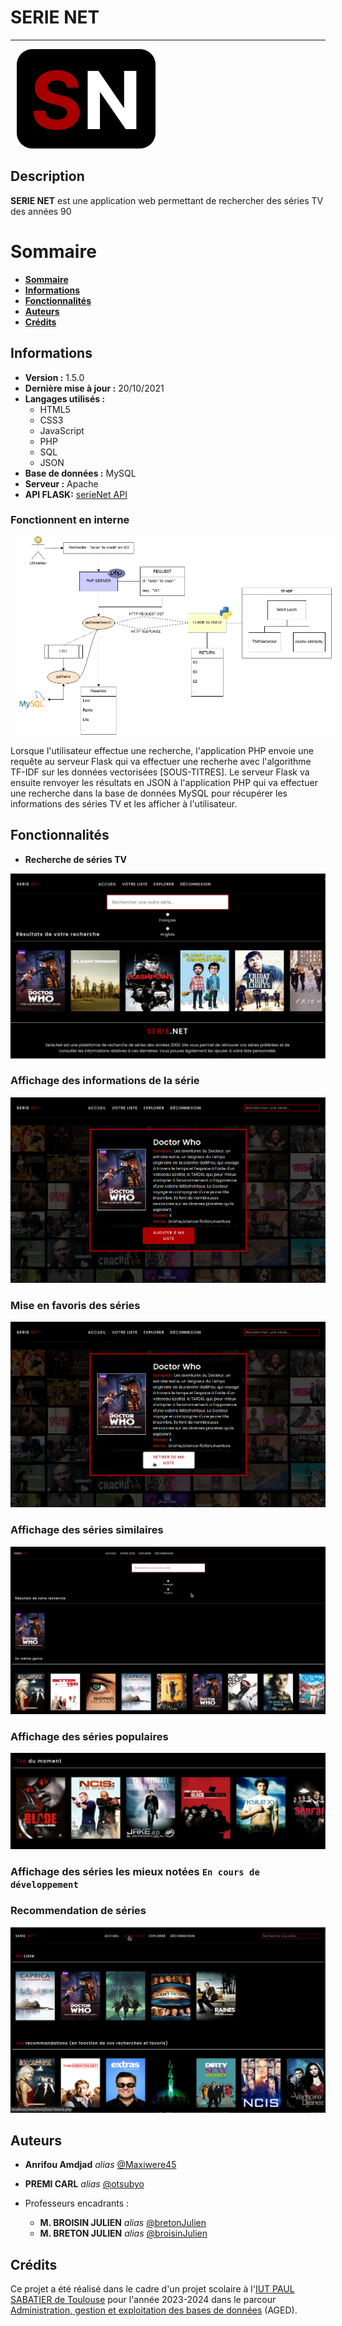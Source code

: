 # SERIE NET

---

<img  style="margin: 0 10px 0;" alt="" src="./ressources/images/sn_logo.png">

## Description
**SERIE NET** est une application web permettant de rechercher des séries TV des années 90

# Sommaire

* **[Sommaire](#sommaire)**
* **[Informations](#informations)**
* **[Fonctionnalités](#fonctionnalités)**
* **[Auteurs](#auteurs)**
* **[Crédits](#crédits)**


## Informations

* **Version :** 1.5.0
* **Dernière mise à jour :** 20/10/2021
* **Langages utilisés :**
  * HTML5
  * CSS3
  * JavaScript
  * PHP
  * SQL
  * JSON
* **Base de données :** MySQL
* **Serveur :** Apache
* **API FLASK:** [serieNet API](https://github.com/Maxiwere45/seriesNet)

### Fonctionnent en interne
  
<img  style="float:inherit; margin: 0 10px 0;" alt="" src="./ressources/images/API.png">


Lorsque l'utilisateur effectue une recherche, l'application PHP envoie une requête
au serveur Flask qui va effectuer une recherhe avec l'algorithme TF-IDF sur les données vectorisées [SOUS-TITRES]. 
Le serveur Flask va ensuite renvoyer les résultats en JSON à l'application PHP qui va effectuer une recherche 
dans la base de données MySQL pour récupérer les informations des séries TV et les afficher à l'utilisateur.

## Fonctionnalités

* **Recherche de séries TV**

<img alt="" src="./ressources/images/recherche.png">

### **Affichage des informations de la série**

<img alt="" src="./ressources/images/serie.png">

### **Mise en favoris des séries**

<img alt="" src="./ressources/images/favoris.png">

### **Affichage des séries similaires**

<img alt="" src="./ressources/images/similaires.png">

### **Affichage des séries populaires**

<img alt="" src="./ressources/images/populaires.png">

### **Affichage des séries les mieux notées** `En cours de développement`

### **Recommendation de séries**

<img alt="" src="./ressources/images/recommendation.png">


## Auteurs

* **Anrifou Amdjad** _alias_ [@Maxiwere45](https://github.com/Maxiwere45)
* **PREMI CARL** _alias_ [@otsubyo](https://github.com/otsubyo)

* Professeurs encadrants :
  * **M. BROISIN JULIEN** _alias_ [@bretonJulien](https://www.linkedin.com/in/jln-brtn/)
  * **M. BRETON JULIEN** _alias_ [@broisinJulien](https://www.linkedin.com/in/jbroisin/)

## Crédits

Ce projet a été réalisé dans le cadre d'un projet scolaire à l'[IUT PAUL SABATIER de Toulouse](https://iut.univ-tlse3.fr/) pour l'année 2023-2024 dans le
parcour [Administration, gestion et exploitation des bases de données](https://iut.univ-tlse3.fr/but-informatique-parcours-administration-gestion-et-exploitation-des-donnees-toulouse) (AGED).